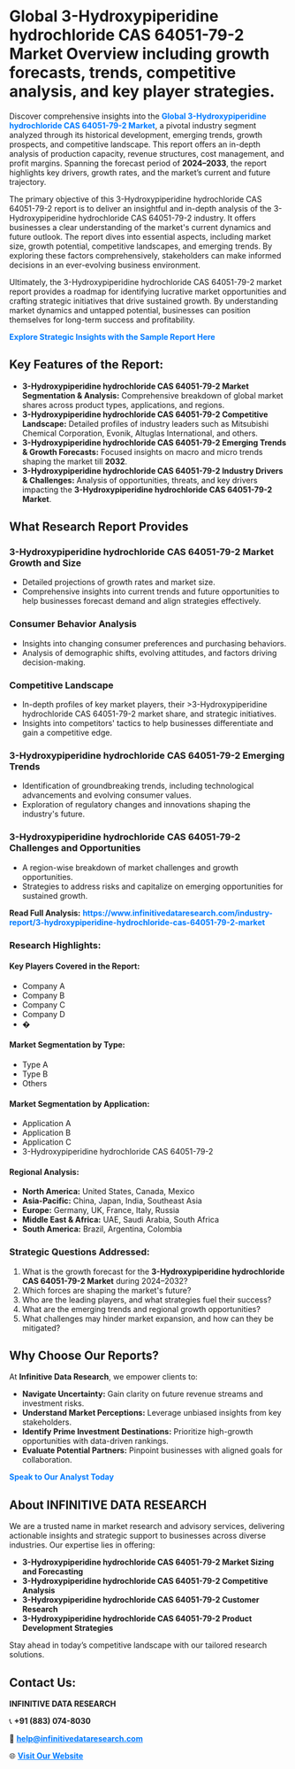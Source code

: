 <h1>Global 3-Hydroxypiperidine hydrochloride CAS 64051-79-2 Market Overview including growth forecasts, trends, competitive analysis, and key player strategies.</h1>
<p>
Discover comprehensive insights into the 
<a href="https://www.infinitivedataresearch.com/industry-report/3-hydroxypiperidine-hydrochloride-cas-64051-79-2-market" rel="dofollow" style="color: #007BFF; text-decoration: none;"><strong>Global 3-Hydroxypiperidine hydrochloride CAS 64051-79-2 Market</strong></a>, a pivotal industry segment analyzed through its historical development, emerging trends, growth prospects, and competitive landscape. This report offers an in-depth analysis of production capacity, revenue structures, cost management, and profit margins. Spanning the forecast period of <strong>2024–2033</strong>, the report highlights key drivers, growth rates, and the market’s current and future trajectory.
</p>
<p>
The primary objective of this 3-Hydroxypiperidine hydrochloride CAS 64051-79-2 report is to deliver an insightful and in-depth analysis of the 3-Hydroxypiperidine hydrochloride CAS 64051-79-2 industry. It offers businesses a clear understanding of the market's current dynamics and future outlook. The report dives into essential aspects, including market size, growth potential, competitive landscapes, and emerging trends. By exploring these factors comprehensively, stakeholders can make informed decisions in an ever-evolving business environment.
</p>
<p>
Ultimately, the 3-Hydroxypiperidine hydrochloride CAS 64051-79-2 market report provides a roadmap for identifying lucrative market opportunities and crafting strategic initiatives that drive sustained growth. By understanding market dynamics and untapped potential, businesses can position themselves for long-term success and profitability.
</p>
<p>
<a href="https://www.infinitivedataresearch.com/request-sample/reportId=110370" style="color: #007BFF; text-decoration: none;"><strong>Explore Strategic Insights with the Sample Report Here</strong></a>
</p>

<h2>Key Features of the Report:</h2>
<ul>
<li><strong>3-Hydroxypiperidine hydrochloride CAS 64051-79-2 Market Segmentation & Analysis:</strong> Comprehensive breakdown of global market shares across product types, applications, and regions.</li>
<li><strong>3-Hydroxypiperidine hydrochloride CAS 64051-79-2 Competitive Landscape:</strong> Detailed profiles of industry leaders such as Mitsubishi Chemical Corporation, Evonik, Altuglas International, and others.</li>
<li><strong>3-Hydroxypiperidine hydrochloride CAS 64051-79-2 Emerging Trends & Growth Forecasts:</strong> Focused insights on macro and micro trends shaping the market till <strong>2032</strong>.</li>
<li><strong>3-Hydroxypiperidine hydrochloride CAS 64051-79-2 Industry Drivers & Challenges:</strong> Analysis of opportunities, threats, and key drivers impacting the <strong>3-Hydroxypiperidine hydrochloride CAS 64051-79-2 Market</strong>.</li>
</ul>

<h2>What Research Report Provides</h2>
<h3>3-Hydroxypiperidine hydrochloride CAS 64051-79-2 Market Growth and Size</h3>
<ul>
<li>Detailed projections of growth rates and market size.</li>
<li>Comprehensive insights into current trends and future opportunities to help businesses forecast demand and align strategies effectively.</li>
</ul>

<h3>Consumer Behavior Analysis</h3>
<ul>
<li>Insights into changing consumer preferences and purchasing behaviors.</li>
<li>Analysis of demographic shifts, evolving attitudes, and factors driving decision-making.</li>
</ul>

<h3>Competitive Landscape</h3>
<ul>
<li>In-depth profiles of key market players, their >3-Hydroxypiperidine hydrochloride CAS 64051-79-2 market share, and strategic initiatives.</li>
<li>Insights into competitors' tactics to help businesses differentiate and gain a competitive edge.</li>
</ul>

<h3>3-Hydroxypiperidine hydrochloride CAS 64051-79-2 Emerging Trends</h3>
<ul>
<li>Identification of groundbreaking trends, including technological advancements and evolving consumer values.</li>
<li>Exploration of regulatory changes and innovations shaping the industry's future.</li>
</ul>

<h3>3-Hydroxypiperidine hydrochloride CAS 64051-79-2 Challenges and Opportunities</h3>
<ul>
<li>A region-wise breakdown of market challenges and growth opportunities.</li>
<li>Strategies to address risks and capitalize on emerging opportunities for sustained growth.</li>
</ul>
<p><strong>Read Full Analysis:</strong> <a href="https://www.infinitivedataresearch.com/industry-report/3-hydroxypiperidine-hydrochloride-cas-64051-79-2-market" rel="dofollow" style="color: #007BFF; text-decoration: none;"><strong>https://www.infinitivedataresearch.com/industry-report/3-hydroxypiperidine-hydrochloride-cas-64051-79-2-market</strong></a></p>
<h3>Research Highlights:</h3>
<h4>Key Players Covered in the Report:</h4>
<ul><li>Company A</li><li>Company B</li><li>Company C</li><li>Company D</li><li>�</li></ul>
<h4>Market Segmentation by Type:</h4>
<ul><li>Type A</li><li>Type B</li><li>Others</li></ul>
<h4>Market Segmentation by Application:</h4>
<ul><li>Application A</li><li>Application B</li><li>Application C</li><li>3-Hydroxypiperidine hydrochloride CAS 64051-79-2</li></ul>

<h4>Regional Analysis:</h4>
<ul>
<li><strong>North America:</strong> United States, Canada, Mexico</li>
<li><strong>Asia-Pacific:</strong> China, Japan, India, Southeast Asia</li>
<li><strong>Europe:</strong> Germany, UK, France, Italy, Russia</li>
<li><strong>Middle East & Africa:</strong> UAE, Saudi Arabia, South Africa</li>
<li><strong>South America:</strong> Brazil, Argentina, Colombia</li>
</ul>

<h3>Strategic Questions Addressed:</h3>
<ol>
<li>What is the growth forecast for the <strong>3-Hydroxypiperidine hydrochloride CAS 64051-79-2 Market</strong> during 2024–2032?</li>
<li>Which forces are shaping the market's future?</li>
<li>Who are the leading players, and what strategies fuel their success?</li>
<li>What are the emerging trends and regional growth opportunities?</li>
<li>What challenges may hinder market expansion, and how can they be mitigated?</li>
</ol>

<h2>Why Choose Our Reports?</h2>
<p>At <strong>Infinitive Data Research</strong>, we empower clients to:</p>
<ul>
<li><strong>Navigate Uncertainty:</strong> Gain clarity on future revenue streams and investment risks.</li>
<li><strong>Understand Market Perceptions:</strong> Leverage unbiased insights from key stakeholders.</li>
<li><strong>Identify Prime Investment Destinations:</strong> Prioritize high-growth opportunities with data-driven rankings.</li>
<li><strong>Evaluate Potential Partners:</strong> Pinpoint businesses with aligned goals for collaboration.</li>
</ul>
<p><a href="https://www.infinitivedataresearch.com/industry-report/3-hydroxypiperidine-hydrochloride-cas-64051-79-2-market" rel="dofollow" style="color: #007BFF; text-decoration: none;"><strong>Speak to Our Analyst Today</strong></a></p>

<h2>About INFINITIVE DATA RESEARCH</h2>
<p>We are a trusted name in market research and advisory services, delivering actionable insights and strategic support to businesses across diverse industries. Our expertise lies in offering:</p>
<ul>
<li><strong>3-Hydroxypiperidine hydrochloride CAS 64051-79-2 Market Sizing and Forecasting</strong></li>
<li><strong>3-Hydroxypiperidine hydrochloride CAS 64051-79-2 Competitive Analysis</strong></li>
<li><strong>3-Hydroxypiperidine hydrochloride CAS 64051-79-2 Customer Research</strong></li>
<li><strong>3-Hydroxypiperidine hydrochloride CAS 64051-79-2 Product Development Strategies</strong></li>
</ul>
<p>Stay ahead in today’s competitive landscape with our tailored research solutions.</p>

<h2>Contact Us:</h2>
<p><strong>INFINITIVE DATA RESEARCH</strong></p>
<p>📞 <strong>+91 (883) 074-8030</strong></p>
<p>📧 <strong><a href="mailto:help@infinitivedataresearch.com" style="color: #007BFF;">help@infinitivedataresearch.com</a></strong></p>
<p>🌐 <strong><a href="https://www.infinitivedataresearch.com" rel="dofollow" style="color: #007BFF;">Visit Our Website</a></strong></p>
